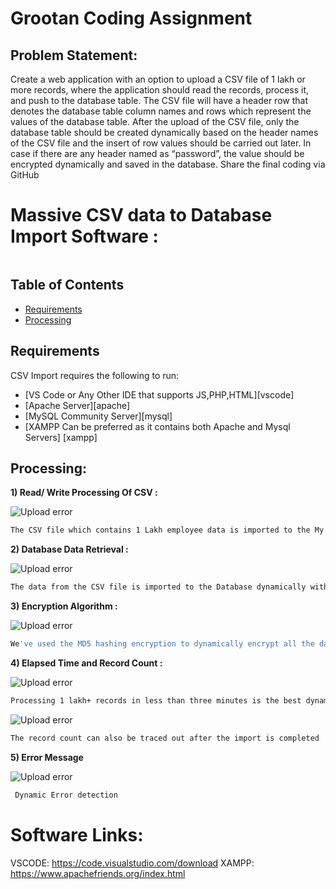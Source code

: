 # Grootan Coding Assignment

Problem Statement:
------------------
  Create a web application with an option to upload a CSV file of 1 lakh or more records, 
where the application should read the records, process it, and push to the database table.
The CSV file will have a header row that denotes the database table column names and rows 
which represent the values of the database table.
After the upload of the CSV file, only the database table should be created dynamically 
based on the header names of the CSV file and the insert of row values should be carried 
out later.
In case if there are any header named as “password”, the value should be encrypted 
dynamically and saved in the database.
Share the final coding via GitHub

# Massive CSV data to Database Import Software :
```bash
```



Table of Contents
-----------------
  * [Requirements](#requirements)
  * [Processing](#processing)
  
   
Requirements
------------
CSV Import requires the following to run:
  * [VS Code or Any Other IDE that supports JS,PHP,HTML][vscode]
  * [Apache Server][apache] 
  * [MySQL Community Server][mysql]  
  * [XAMPP Can be preferred as it contains both Apache and Mysql Servers] [xampp]


Processing:
----------------------
**1) Read/ Write Processing Of CSV :**

![Upload error](https://github.com/GamalielDas/testprocess/blob/main/CSV%20Importing.png)

```bash 
The CSV file which contains 1 Lakh employee data is imported to the My Sql Dtabase using PHP Back end.. Above is the code snap of the csv and initial code
```

**2) Database Data Retrieval :**

![Upload error](https://github.com/GamalielDas/testprocess/blob/main/Database%20Data.png)

```bash 
The data from the CSV file is imported to the Database dynamically with the help of the PhP and the above is the snap of the CSV data in the database
```

**3) Encryption Algorithm :**

![Upload error](https://github.com/GamalielDas/testprocess/blob/main/Pass%20Encryption.png)

```bash 
We've used the MD5 hashing encryption to dynamically encrypt all the data in the password column
```
**4) Elapsed Time and Record Count :**

![Upload error](https://github.com/GamalielDas/testprocess/blob/main/Elapsed%20Time.png)

```bash 
Processing 1 lakh+ records in less than three minutes is the best dynamic functionality of my code and the record count can also be traced out
```
![Upload error](https://github.com/GamalielDas/testprocess/blob/main/recordcount.PNG)

```bash 
The record count can also be traced out after the import is completed
```

**5) Error Message**

![Upload error](https://github.com/GamalielDas/testprocess/blob/main/Iferror.png)
```bash 
 Dynamic Error detection
```

# Software Links:
VSCODE: https://code.visualstudio.com/download
XAMPP: https://www.apachefriends.org/index.html
